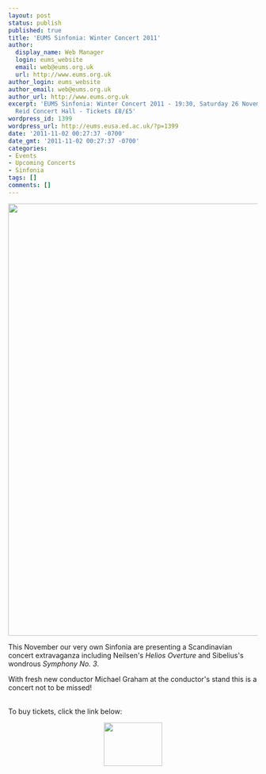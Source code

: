 ```yaml
---
layout: post
status: publish
published: true
title: 'EUMS Sinfonia: Winter Concert 2011'
author:
  display_name: Web Manager
  login: eums_website
  email: web@eums.org.uk
  url: http://www.eums.org.uk
author_login: eums_website
author_email: web@eums.org.uk
author_url: http://www.eums.org.uk
excerpt: 'EUMS Sinfonia: Winter Concert 2011 - 19:30, Saturday 26 November 2011 -
  Reid Concert Hall - Tickets £8/£5'
wordpress_id: 1399
wordpress_url: http://eums.eusa.ed.ac.uk/?p=1399
date: '2011-11-02 00:27:37 -0700'
date_gmt: '2011-11-02 00:27:37 -0700'
categories:
- Events
- Upcoming Concerts
- Sinfonia
tags: []
comments: []
---
```

<p><a title="buy tickets online" href="http://www.ticketsource.co.uk/event/18481"> <img src="http://eums.eusa.ed.ac.uk/wp-content/uploads/images/w620/posters/20111126_sinf.jpg" alt="" width="620" height="872" /></a></p>
<p>This November our very own Sinfonia are presenting a Scandinavian concert extravaganza including Neilsen's <em>Helios Overture</em> and Sibelius's wondrous <em>Symphony No. 3</em>.</p></p>
<p>With fresh new conductor Michael Graham at the conductor's stand this is a concert not to be missed!</p><br />
To buy tickets, click the link below:</p>
<p align="middle"><a title="buy tickets online" href="http://www.ticketsource.co.uk/event/18481"> <img src="http://www.ticketsource.co.uk/images/buyTickets/buyTickets-medium.png" alt="" width="118" height="88" border="0" /></a></p><br />
 </p>
<p> </p>
